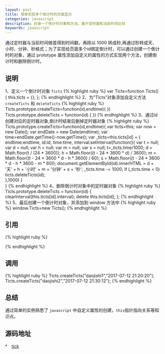 ```yaml
---
layout: post
title: 简单实现多个倒计时的页面显示
categories: javascript
description: 封装一个倒计时对象和方法，基于定时器和当前时间比较
keywords: javascript
---
```


通过定时器与当前时间做差得到时间戳，再除以 1000 转成秒,再通过秒转成天、小时、分钟、秒格式；为了实现给页面多个id绑定倒计时，可以通过创建一个倒计时的对象，通过 prototype 属性添加自定义的属性的方式实现两个方法，创建倒计时和删除倒计时。

## 说明

1、定义一个倒计时对象 `Ticts`
{% highlight ruby %}
var Ticts=function Ticts() {
    this.ticts = {}; 
};
{% endhighlight %}
2、为"Ticts"对象添加自定义方法 `createTicts` 和 `deleteTicts`
{% highlight ruby %}
Ticts.prototype.createTicts=function(id,endtime){
})
Ticts.prototype.deleteTicts = function(id) {
})
{% endhighlight %}
3、通过id创建对应的定时器对象,倒计时结束后删掉定时器对象
{% highlight ruby %}
Ticts.prototype.createTicts=function(id,endtime){
    var ticts=this;
    var now = new Date();
    var endDate = new Date(endtime);
    var time=endDate.getTime()-now.getTime();
    var _ticts=this.ticts[id] = {
        endtime:endtime,
        id:id,
        time:time,
        interval:setInterval(function(){
            var t = null;
            var d = null;
            var h = null;
            var m = null;
            var s = null;
            t=_ticts.time/1000;
            d = Math.floor(t / (24 * 3600));
            h = Math.floor((t - 24 * 3600 * d) / 3600);
            m = Math.floor((t - 24 * 3600 * d - h * 3600) / 60);
            s = Math.floor((t - 24 * 3600 * d - h * 3600 - m * 60));
            document.getElementById(id).innerHTML = d + '天' + h + '小时' + m + '分钟' + s + '秒';
            _ticts.time -= 1000;
            if (_ticts.time < 0)
				ticts.deleteTicts(id);                               
        },1000)
    }       
}
{% endhighlight %}
4、删除倒计时对象中的定时器对象
{% highlight ruby %}
Ticts.prototype.deleteTicts = function(id) {
    clearInterval(this.ticts[id].interval);
    delete this.ticts[id];
};
{% endhighlight %}
5、最后创建一个倒计时对象，并添加到 window 方法中
{% highlight ruby %}
window.Ticts=new Ticts();
{% endhighlight %}
## 引用
{% highlight ruby %}
<script src="tick.js"></script>
{% endhighlight %}
## 调用
{% highlight ruby %}
Ticts.createTicts("daojishi1","2017-07-12 21:20:20");
Ticts.createTicts("daojishi2","2017-07-12 21:30:12");
{% endhighlight %}
## 总结
通过简单的实例熟悉了 `javascript` 中自定义属性的创建，`this`指针指向关系等知识点。
## 源码地址
*　[tick](https://github.com/khtkjeg/Tick)

